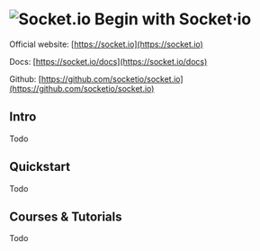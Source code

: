 # ![Socket.io](https://rawgit.com/asankasri/begin-with-it-alpha/master/icons/socket-io.png "Socket.io") Begin with Socket&sdot;io

Official website: [https://socket.io](https://socket.io)

Docs: [https://socket.io/docs](https://socket.io/docs)

Github: [https://github.com/socketio/socket.io](https://github.com/socketio/socket.io)

## Intro

Todo

## Quickstart

Todo

## Courses & Tutorials

Todo
